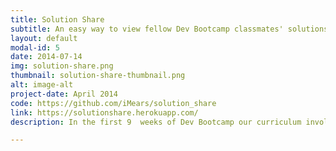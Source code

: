 ```yaml
---
title: Solution Share
subtitle: An easy way to view fellow Dev Bootcamp classmates' solutions on Github.
layout: default
modal-id: 5
date: 2014-07-14
img: solution-share.png
thumbnail: solution-share-thumbnail.png
alt: image-alt
project-date: April 2014
code: https://github.com/iMears/solution_share
link: https://solutionshare.herokuapp.com/
description: In the first 9  weeks of Dev Bootcamp our curriculum involved reviewing others' solutions to challenges we were given on Github. This process was time consuming, so I wrote a command line app in Ruby to expedite the process. I then pitched this idea in a hackathon. It was chosen as one of the top projects to be implemented, and I worked with a team of 4 classmates to build a web app version of my command line application over the weekend. This was the first time I saw a real world problem that could be solved with software, and was able to develop my own solution.

---
```

